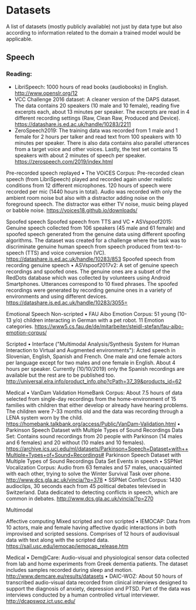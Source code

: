 # Datasets
A list of datasets (mostly publicly available) not just by data type but also according to information related to the domain a trained model would be applicable.


## Speech

### Reading:
* LibriSpeech: 1000 hours of read books (audiobooks) in English. http://www.openslr.org/12
* VCC Challenge 2016 dataset: A cleaner version of the DAPS dataset. The data contains 20 speakers (10 male and 10 female), reading five excerpts each, about 13 minutes per speaker. The excerpts are read in 4 different recording settings (Raw, Clean Raw, Produced and Device). https://datashare.is.ed.ac.uk/handle/10283/2211
* ZeroSpeech2019: The training data was recorded from 1 male and 1 female for 2 hours per talker and read text from 100 speakers with 10 minutes per speaker. There is also data contains also parallel utterances from a target voice and other voices. Lastly, the test set contains 15 speakers with about 2 minutes of speech per speaker. https://zerospeech.com/2019/index.html


Pre-recorded speech replayed
  •	The VOiCES Corpus: Pre-recorded clean speech (from LibriSpeech) played and recorded again under realistic conditions from 12 different microphones. 120 hours of speech were recorded per mic (1440 hours in total). Audio was recorded with only the ambient room noise but also with a distractor adding noise on the foreground speech. The distractor was either TV noise, music being played or babble noise. https://voices18.github.io/downloads/ 

Spoofed speech
Spoofed speech from TTS and VC
  •	ASVspoof2015: Genuine speech collected from 106 speakers (45 male and 61 female) and spoofed speech generated from the genuine data using different spoofing algorithms. The dataset was created for a challenge where the task was to discriminate genuine human speech from speech produced from text-to-speech (TTS) and voice conversion (VC). https://datashare.is.ed.ac.uk/handle/10283/853
Spoofed speech from recording genuine speech
  •	ASVspoof2017v2: A set of genuine speech recordings and spoofed ones. The genuine ones are a subset of the RedDots database which was collected by volunteers using Android Smartphones. Utterances correspond to 10 fixed phrases. The spoofed recordings were generated by recording genuine ones in a variety of environments and using different devices. https://datashare.is.ed.ac.uk/handle/10283/3055=

Emotional Speech
Non-scripted
  •	FAU Aibo Emotion Corpus: 51 young (10-13 y/o) children interacting in German with a pet robot. 11 Emotion categories. https://www5.cs.fau.de/de/mitarbeiter/steidl-stefan/fau-aibo-emotion-corpus/

Scripted
  •	Interface ("Multimodal Analysis/Synthesis System for Human Interaction to Virtual and Augmented environments"): Acted speech in Slovenian, English, Spanish and French. One male and one female actors per language except for two males and one female in English. About 4 hours per speaker. Currently (10/10/2019) only the Spanish recordings are available but the rest are to be published too. http://universal.elra.info/product_info.php?cPath=37_39&products_id=62

Medical
  •	VanDam Validation HomeBank Corpus: About 7.5 hours of data selected from single-day recordings from the home-environment of 15 families with children that either develop or already have hearing problems. The children were 7-33 months old and the data was recording through a LENA system worn by the child. https://homebank.talkbank.org/access/Public/VanDam-Validation.html
  •	Parkinson Speech Dataset with Multiple Types of Sound Recordings Data Set: Contains sound recordings from 20 people with Parkinson (14 males and 6 females) and 20 without (10 males and 10 females). https://archive.ics.uci.edu/ml/datasets/Parkinson+Speech+Dataset+with++Multiple+Types+of+Sound+Recordings#
Parkinson Speech Dataset with Multiple Types of Sound Recordings Data Set
Events in speech
  •	SSPNet Vocalization Corpus: Audio from 63 females and 57 males, unacquainted with each other, trying to solve the Winter Survival Task over phone. http://www.dcs.gla.ac.uk/vincia/?p=378
  •	SSPNet Conflict Corpus: 1430 audioclips, 30 seconds each from 45 political debates televised in Switzerland. Data dedicated to detecting conflicts in speech, which are common in debates.
http://www.dcs.gla.ac.uk/vincia/?p=270


Multimodal

Affective computing
Mixed scripted and non scripted
  •	IEMOCAP: Data from 10 actors, male and female having affective dyadic interactions in both improvised and scripted sessions. Comprises of 12 hours of audiovisual data with text along with the scripted data. https://sail.usc.edu/iemocap/iemocap_release.htm

Medical
  •	Dem@Care: Audio-visual and physiological sensor data collected from lab and home experiments from Greek dementia patients. The dataset includes samples recorded during sleep and motion. http://www.demcare.eu/results/datasets
  •	DAIC-WOZ: About 50 hours of transcribed audio-visual data recorded from clinical interviews designed to support the diagnosis of anxiety, depression and PTSD. Part of the data was interviews conducted by a human controlled virtual interviewer. 
http://dcapswoz.ict.usc.edu/



